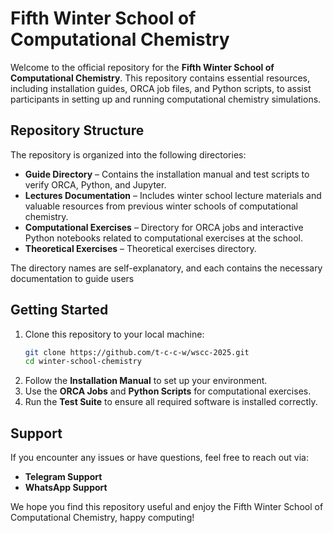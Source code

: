 # Fifth Winter School of Computational Chemistry

Welcome to the official repository for the **Fifth Winter School of Computational Chemistry**. This repository contains essential resources, including installation guides, ORCA job files, and Python scripts, to assist participants in setting up and running computational chemistry simulations.

## Repository Structure

The repository is organized into the following directories:

- **Guide Directory** – Contains the installation manual and test scripts to verify ORCA, Python, and Jupyter.
- **Lectures Documentation** – Includes winter school lecture materials and valuable resources from previous winter schools of computational chemistry.
- **Computational Exercises** – Directory for ORCA jobs and interactive Python notebooks related to computational exercises at the school.
- **Theoretical Exercises** – Theoretical exercises directory.

The directory names are self-explanatory, and each contains the necessary documentation to guide users

## Getting Started

1. Clone this repository to your local machine:
   ```bash
   git clone https://github.com/t-c-c-w/wscc-2025.git
   cd winter-school-chemistry
   ```
2. Follow the **Installation Manual** to set up your environment.
3. Use the **ORCA Jobs** and **Python Scripts** for computational exercises.
4. Run the **Test Suite** to ensure all required software is installed correctly.

## Support

If you encounter any issues or have questions, feel free to reach out via:
- **Telegram Support**
- **WhatsApp Support**

We hope you find this repository useful and enjoy the Fifth Winter School of Computational Chemistry, happy computing!
